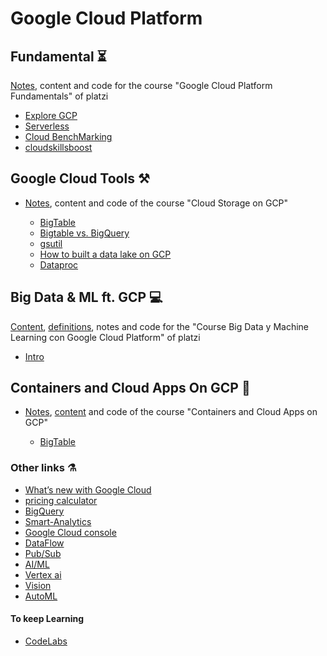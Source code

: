 # Google Cloud Platform

## Fundamental ⏳
[Notes](https://trapezoidal-kingfisher-75e.notion.site/Curso-de-Introducci-n-a-Google-Cloud-Platform-004d63b05d494154b81b17af673e194c), content and code for the course "Google Cloud Platform Fundamentals" of platzi

* [Explore GCP](https://cloud.withgoogle.com/infrastructure/explore)
* [Serverless](https://cloud.google.com/serverless)
* [Cloud BenchMarking](https://cloud.google.com/free/docs/aws-azure-gcp-service-comparison)
* [cloudskillsboost](https://www.cloudskillsboost.google/)

## Google Cloud Tools ⚒️
* [Notes](https://github.com/DLesmes/GCP/blob/main/content/storage_on_gcp.md), content and code of the course "Cloud Storage on GCP"
 
  * [BigTable](https://cloud.google.com/blog/topics/developers-practitioners/how-big-cloud-bigtable)
  * [Bigtable vs. BigQuery](https://cloud.google.com/blog/topics/developers-practitioners/bigtable-vs-bigquery-whats-difference)
  * [gsutil](https://cloud.google.com/storage/docs/gsutil?hl=es-419)
  * [How to built a data lake on GCP](https://cloud.google.com/architecture/build-a-data-lake-on-gcp?hl=es-419)
  * [Dataproc](https://cloud.google.com/dataproc?hl=es_419)

## Big Data & ML ft. GCP 💻
[Content](https://static.platzi.com/media/public/uploads/slides-curso-big-data-y-machine-learning-con-google-cloud-platform_af4f1a62-7f20-47e2-9c9d-620a3c0ca7b3.pdf), [definitions](https://github.com/DLesmes/GCP/blob/main/content/Definitions.md), notes and code for the "Course Big Data y Machine Learning con Google Cloud Platform" of platzi

* [Intro](https://francomanca.notion.site/Introducci-n-a-big-data-5b9188480f744b16bf2a8cce9da54d4c)

## Containers and Cloud Apps On GCP 🐋
* [Notes](https://github.com/DLesmes/GCP/blob/main/content/containers_and_cloud_apps_on_gcp.md#home), [content](https://github.com/DLesmes/GCP/blob/main/content/curso-de-contenedores-y-aplicaciones-en-la-nube-con-google-cloud-platform_1b0001b8-4001-4f23-ba63-4edad9a348ae.pdf) and code of the course "Containers and Cloud Apps on GCP"
 
  * [BigTable](https://cloud.google.com/blog/topics/developers-practitioners/how-big-cloud-bigtable)

### Other links ⚗️
* [What’s new with Google Cloud](https://cloud.google.com/blog/topics/inside-google-cloud/whats-new-google-cloud)
* [pricing calculator](https://cloud.google.com/products/calculator)
* [BigQuery](https://cloud.google.com/bigquery)
* [Smart-Analytics](https://cloud.google.com/solutions/smart-analytics)
* [Google Cloud console](https://cloud.google.com/cloud-console)
* [DataFlow](https://cloud.google.com/dataflow)
* [Pub/Sub](https://cloud.google.com/pubsub)
* [AI/ML](https://cloud.google.com/products/ai)
* [Vertex ai](https://cloud.google.com/vertex-ai)
* [Vision](https://cloud.google.com/vision)
* [AutoML](https://cloud.google.com/automl)

#### To keep Learning
* [CodeLabs](https://codelabs.developers.google.com/?text=vertex)
